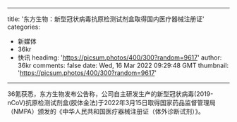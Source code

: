 
---
title: '东方生物：新型冠状病毒抗原检测试剂盒取得国内医疗器械注册证'
categories: 
 - 新媒体
 - 36kr
 - 快讯
headimg: 'https://picsum.photos/400/300?random=9617'
author: 36kr
comments: false
date: Wed, 16 Mar 2022 09:29:48 GMT
thumbnail: 'https://picsum.photos/400/300?random=9617'
---

<div>   
36氪获悉，东方生物发布公告称，公司自主研发生产的新型冠状病毒(2019-nCoV)抗原检测试剂盒(胶体金法)于2022年3月15日取得国家药品监督管理局（NMPA）颁发的《中华人民共和国医疗器械注册证（体外诊断试剂）》。  
</div>
            